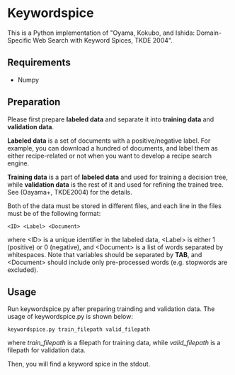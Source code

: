 Keywordspice
============

This is a Python implementation of "Oyama, Kokubo, and Ishida: Domain-Specific
Web Search with Keyword Spices, TKDE 2004".

Requirements
-----------
- Numpy

Preparation
-----------
Please first prepare **labeled data** 
and separate it into **training data** and **validation data**.

**Labeled data** is a set of documents with a positive/negative label.
For example, you can download a hundred of documents, 
and label them as either recipe-related or not when you want to develop
a recipe search engine.

**Training data** is a part of **labeled data** and used for training a
decision tree, 
while **validation data** is the rest of it and used 
for refining the trained tree. See (Oayama+, TKDE2004) for the details.

Both of the data must be stored in different files,
and each line in the files must be of the following format:

`<ID> <Label> <Document>`

where &lt;ID&gt; is a unique identifier in the labeled data,
&lt;Label&gt; is either 1 (positive) or 0 (negative),
and &lt;Document&gt; is a list of words separated by whitespaces.
Note that variables should be separated by **TAB**,
and &lt;Document&gt; should include only pre-processed words
(e.g. stopwords are excluded).

Usage
---------
Run keywordspice.py after preparing trainding and validation data.
The usage of keywordspice.py is shown below:

`keywordspice.py train_filepath valid_filepath`

where *train_filepath* is a filepath for training data,
while *valid_filepath* is a filepath for validation data.

Then, you will find a keyword spice in the stdout.

